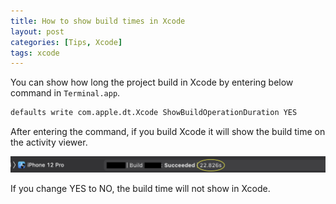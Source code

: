 ```yaml
---
title: How to show build times in Xcode
layout: post
categories: [Tips, Xcode]
tags: xcode
---
```


You can show how long the project build in Xcode by entering below command in ```Terminal.app```.

```zsh
defaults write com.apple.dt.Xcode ShowBuildOperationDuration YES
```

After entering the command, if you build Xcode it will show the build time on the activity viewer.

![The build time will show on activity viewer](/assets/img/2021/01/17/image1.png)

If you change YES to NO, the build time will not show in Xcode.
